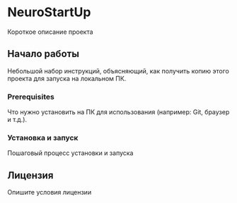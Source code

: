 # NeuroStartUp

Короткое описание проекта

## Начало работы

Небольшой набор инструкций, объясняющий, как получить копию этого проекта для запуска на локальном ПК.

### Prerequisites

Что нужно установить на ПК для использования (например: Git, браузер и т.д.).

### Установка и запуск

Пошаговый процесс установки и запуска

## Лицензия

Опишите условия лицензии